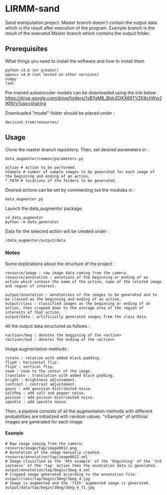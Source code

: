 # LIRMM-sand

Sand manipulation project.
Master branch doesn't contain the output data which is the result after execution of the program.
Example branch is the result of the executed Master branch which contains the output folder.

## Prerequisites

What things you need to install the software and how to install them

```
python v3.6 (or greater) 
opencv v4.0 (not tested on other versions)
numpy
lxml
```
Pre-trained autoencoder models can be downloaded using the link below :
https://drive.google.com/drive/folders/1yB7gM8_BIdyEDKX69TVZK8chWw2lKNVy?usp=sharing

Downloaded "model" folder should be placed under :
```
decision_tree/resources/
```

## Usage

Clone the master branch repository. Then, set desired parameters in :

```
data_augmentor/common/parameters.py
```
```
action # action to be performed.
nSample # number of sample images to be generated for each image of the beginning and ending of an action.
*_PATH # locations of the folders to be generated.
```
Desired actions can be set by commenting out the modules in :
```
data_augmentor.py
```

Launch the data_augmentor package.

```
cd data_augmentor
python -m data_generator
```
Data for the selected action will be created under :
```
/data_augmentor/output/data
```
### Notes

Some explications about the structure of the project :

```
resource/image : raw image data coming from the camera.
resource/annotation : annotions of the beginning or ending of an action which contain the name of the action, name of the related image and region of interest.
```
```
output/annotation : annotations of the images to be generated and to be classed as the beginning and ending of an action.
output/class : classified images as the beginning or ending of an action, then cropped down to the average area of the region of interests of that action.
output/data : artificially generated images from the class data.
```
All the output data structured as follows :
```
<action>/beg : denotes the beggining of the <action>
<action>/end : denotes the ending of the <action>
```
Image augmentation methods :
```
rotate : rotation with added black padding.
flipH : horizontal flip.
flipV : vertical flip.
zoom : zoom to the center of the image.
translate : translation with added black padding.
bright : brightness adjustement.
contrast : contrast adjustement.
gauss : add gaussian distributed noise.
saltPep : add salt and pepper noise.
poisson : add poisson distributed noise.
speckle : add speckle noise.
```
Then, a pipeline consists of all the augmentation methods with different probabilities are initialized with random values. "nSample" of artificial images are generated for each image.

#### Example

```
# Raw image coming from the camera:
resource/image/tap/image0012.png
# Annotation of the image manually created.
resource/annotation/tap/image0012.xml
# Image classified as the '4th example' of the 'beginning' of the '3rd instance' of the 'tap' action then the annotation data is generated.
output/annotation/tap/begin/3beg_4.xml
# Cropped image generated according to the annotation file.
output/class/tap/begin/3beg/3beg_4.jpg
# Image is augmented and the '71th' augmented image is generated.
output/data/tap/begin/3beg/3beg_4_71.jpg
```
